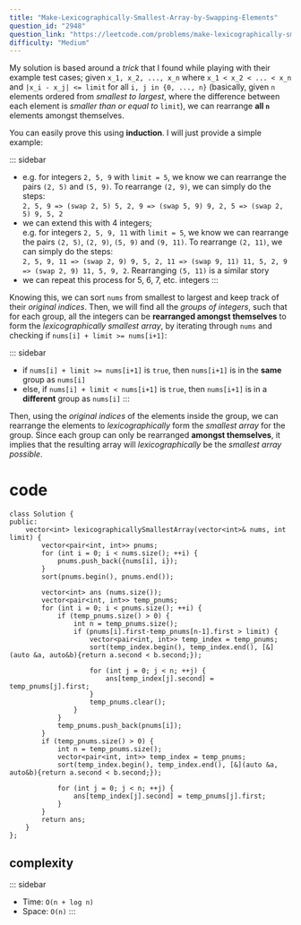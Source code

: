 ```yaml
---
title: "Make-Lexicographically-Smallest-Array-by-Swapping-Elements"
question_id: "2948"
question_link: "https://leetcode.com/problems/make-lexicographically-smallest-array-by-swapping-elements/"
difficulty: "Medium"
---
```


My solution is based around a *trick* that I found while playing with their example test cases;
given `x_1, x_2, ..., x_n` where `x_1 < x_2 < ... < x_n` and `|x_i - x_j| <= limit` for all `i, j in {0, ..., n}`
(basically, given `n` elements ordered from *smallest to largest*, 
where the difference between each element is *smaller than or equal to* `limit`),
we can rearrange **all `n`** elements amongst themselves.

You can easily prove this using **induction**. I will just provide a simple example:

::: sidebar
- e.g. for integers `2, 5, 9` with `limit = 5`, we know we can rearrange the pairs `(2, 5)` and `(5, 9)`. To rearrange `(2, 9)`, we can simply do the steps: \
`2, 5, 9 => (swap 2, 5) 5, 2, 9 => (swap 5, 9) 9, 2, 5 => (swap 2, 5) 9, 5, 2`
- we can extend this with 4 integers; \
e.g. for integers `2, 5, 9, 11` with `limit = 5`, we know we can rearrange the pairs `(2, 5)`, `(2, 9)`, `(5, 9)` and `(9, 11)`. 
To rearrange `(2, 11)`, we can simply do the steps: \
`2, 5, 9, 11 => (swap 2, 9) 9, 5, 2, 11 => (swap 9, 11) 11, 5, 2, 9 => (swap 2, 9) 11, 5, 9, 2`.
Rearranging `(5, 11)` is a similar story
- we can repeat this process for 5, 6, 7, etc. integers
:::

Knowing this, we can sort `nums` from smallest to largest and keep track of their *original indices*. 
Then, we will find all the *groups of integers*, such that for each group, 
all the integers can be **rearranged amongst themselves** to form the *lexicographically smallest array*,
by iterating through `nums` and checking if `nums[i] + limit >= nums[i+1]`:

::: sidebar
- if `nums[i] + limit >= nums[i+1]` is `true`, then `nums[i+1]` is in the **same** group as `nums[i]`
- else, if `nums[i] + limit < nums[i+1]` is `true`, then `nums[i+1]` is in a **different** group as `nums[i]`
:::

Then, using the *original indices* of the elements inside the group, 
we can rearrange the elements to *lexicographically* form the *smallest array* for the group.
Since each group can only be rearranged **amongst themselves**,
it implies that the resulting array will *lexicographically* be the *smallest array possible*.

# cod<span>e</span>

``` {.cpp}
class Solution {
public:
    vector<int> lexicographicallySmallestArray(vector<int>& nums, int limit) {
        vector<pair<int, int>> pnums;
        for (int i = 0; i < nums.size(); ++i) {
            pnums.push_back({nums[i], i});
        }
        sort(pnums.begin(), pnums.end());

        vector<int> ans (nums.size());
        vector<pair<int, int>> temp_pnums;
        for (int i = 0; i < pnums.size(); ++i) {
            if (temp_pnums.size() > 0) {
                int n = temp_pnums.size();
                if (pnums[i].first-temp_pnums[n-1].first > limit) {
                    vector<pair<int, int>> temp_index = temp_pnums;
                    sort(temp_index.begin(), temp_index.end(), [&](auto &a, auto&b){return a.second < b.second;});

                    for (int j = 0; j < n; ++j) {
                        ans[temp_index[j].second] = temp_pnums[j].first;
                    }
                    temp_pnums.clear();
                }
            }
            temp_pnums.push_back(pnums[i]);
        }
        if (temp_pnums.size() > 0) {
            int n = temp_pnums.size();
            vector<pair<int, int>> temp_index = temp_pnums;
            sort(temp_index.begin(), temp_index.end(), [&](auto &a, auto&b){return a.second < b.second;});

            for (int j = 0; j < n; ++j) {
                ans[temp_index[j].second] = temp_pnums[j].first;
            }
        }
        return ans;
    }
};
```

## complexit<span>y</span>

::: sidebar
- Time: `O(n + log n)`
- Space: `O(n)`
:::
